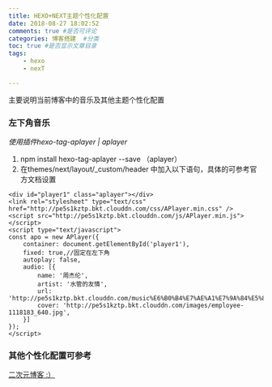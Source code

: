 ```yaml
---
title: HEXO+NEXT主题个性化配置
date: 2018-08-27 18:02:52
comments: true #是否可评论
categories: 博客搭建  #分类
toc: true #是否显示文章目录
tags: 
	- hexo
	- nexT

---
```

主要说明当前博客中的音乐及其他主题个性化配置
<!--more-->
### 左下角音乐
*使用插件hexo-tag-aplayer | aplayer*
1. npm install hexo-tag-aplayer --save （aplayer）
2. 在themes/next/layout/_custom/header 中加入以下语句，具体的可参考官方文档设置
```    
<div id="player1" class="aplayer"></div>
<link rel="stylesheet" type="text/css" href="http://pe5s1kztp.bkt.clouddn.com/css/APlayer.min.css" />
<script src="http://pe5s1kztp.bkt.clouddn.com/js/APlayer.min.js"></script>
<script type="text/javascript">
const apo = new APlayer({
    container: document.getElementById('player1'),
    fixed: true,//固定在左下角
    autoplay: false,
    audio: [{
        name: '周杰伦',
        artist: '水管的友情',
        url: 'http://pe5s1kztp.bkt.clouddn.com/music%E6%B0%B4%E7%AE%A1%E7%9A%84%E5%8F%8B%E6%83%85.flac',
        cover: 'http://pe5s1kztp.bkt.clouddn.com/images/employee-1118183_640.jpg',
    }]
});
</script>
``` 


### 其他个性化配置可参考


[二次元博客 :）](http://mashirosorata.vicp.io/)
